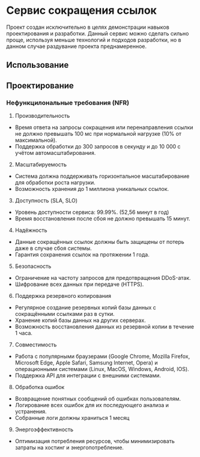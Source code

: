# Сервис сокращения ссылок
Проект создан исключительно в целях демонстрации навыков проектирования и разработки.
Данный сервис можно сделать сильно проще, используя меньше технологий и подходов разработки, но  в данном случае раздувание проекта преднамеренное.

## Использование

## Проектирование
### Нефункцилональные требования (NFR)

1. Производительность

* Время ответа на запросы сокращения или перенаправления ссылки не должно превышать 100 мс при нормальной нагрузке (10% от максимальной).
* Поддержка обработки до 300 запросов в секунду и до 10 000 с учётом автомасштабирования.

2. Масштабируемость

* Система должна поддерживать горизонтальное масштабирование для обработки роста нагрузки.
* Возможность хранения до 1 миллиона уникальных ссылок.

3. Доступность (SLA, SLO)

* Уровень доступности сервиса: 99.99%. (52,56 минут в год)
* Время восстановления после сбоя не должно превышать 15 минут.

4. Надёжность

* Данные сокращённых ссылок должны быть защищены от потерь даже в случае сбоя системы.
* Гарантия сохранения ссылок на протяжении 1 года.

5. Безопасность

* Ограничение на частоту запросов для предотвращения DDoS-атак.
* Шифрование всех данных при передаче (HTTPS).

6. Поддержка резервного копирования

* Регулярное создание резервных копий базы данных с сокращёнными ссылками раз в сутки.
* Хранение копий базы данных на других серверах.
* Возможность восстановления данных из резервной копии в течение 1 часа.

7. Совместимость

* Работа с популярными браузерами (Google Chrome, Mozilla Firefox, Microsoft Edge, Apple Safari, Samsung Internet, Opera) и операционными системами (Linux, MacOS, Windows, Android, IOS).
* Поддержка API для интеграции с внешними системами.

8. Обработка ошибок

* Возвращение понятных сообщений об ошибках пользователям.
* Логирование всех ошибок для их последующего анализа и устранения.
* Собранные логи должны храниться 1 месяц

9. Энергоэффективность

* Оптимизация потребления ресурсов, чтобы минимизировать затраты на хостинг и энергопотребление.
